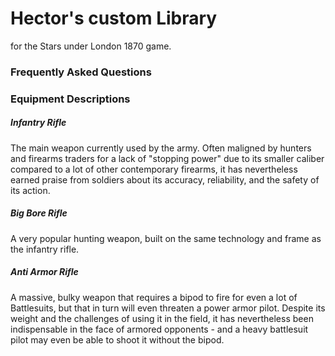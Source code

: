 # Hector's custom Library  
for the Stars under London 1870 game.

### Frequently Asked Questions

### Equipment Descriptions

##### Infantry Rifle

The main weapon currently used by the army. Often maligned by hunters and firearms traders for a lack of "stopping power" due to its smaller caliber compared to a lot of other contemporary firearms, it has nevertheless earned praise from soldiers about its accuracy, reliability, and the safety of its action.

##### Big Bore Rifle

A very popular hunting weapon, built on the same technology and frame as the infantry rifle.

##### Anti Armor Rifle

A massive, bulky weapon that requires a bipod to fire for even a lot of Battlesuits, but that in turn will even threaten a power armor pilot. Despite its weight and the challenges of using it in the field, it has nevertheless been indispensable in the face of armored opponents - and a heavy battlesuit pilot may even be able to shoot it without the bipod.